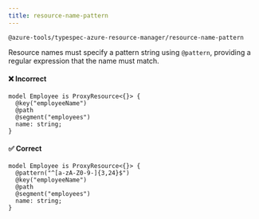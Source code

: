 ```yaml
---
title: resource-name-pattern
---
```


```text title=- Full name-
@azure-tools/typespec-azure-resource-manager/resource-name-pattern
```

Resource names must specify a pattern string using `@pattern`, providing a regular expression that the name must match.

#### ❌ Incorrect

```tsp
model Employee is ProxyResource<{}> {
  @key("employeeName")
  @path
  @segment("employees")
  name: string;
}
```

#### ✅ Correct

```tsp
model Employee is ProxyResource<{}> {
  @pattern("^[a-zA-Z0-9-]{3,24}$")
  @key("employeeName")
  @path
  @segment("employees")
  name: string;
}
```
